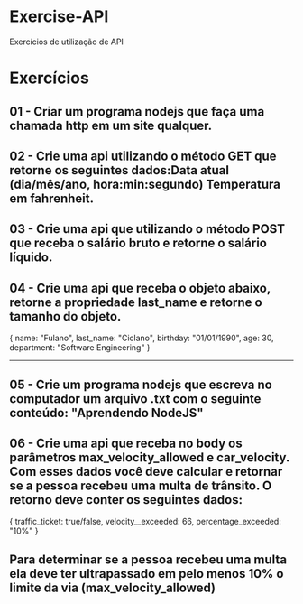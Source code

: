 # Exercise-API
 Exercícios de utilização de API

# Exercícios

01 - Criar um programa nodejs que faça uma chamada http em um site qualquer.
--------
02 - Crie uma api utilizando o método GET que retorne os seguintes dados:Data atual (dia/mês/ano, hora:min:segundo)
Temperatura em fahrenheit.
-------
03 - Crie uma api que utilizando o método POST que receba o salário bruto e retorne o salário líquido.
---------
04 - Crie uma api que receba o objeto abaixo, retorne a propriedade last_name e retorne o tamanho do objeto.
--------
{
   name: "Fulano",
   last_name: "Ciclano",
   birthday: "01/01/1990",
   age: 30,
   department: "Software Engineering"
}

------
05 - Crie um programa nodejs que escreva no computador um arquivo .txt com o seguinte conteúdo: "Aprendendo NodeJS"
------
06 - Crie uma api que receba no body os parâmetros max_velocity_allowed e car_velocity.
Com esses dados você deve calcular e retornar se a pessoa recebeu uma multa de trânsito. O retorno deve conter os seguintes dados:
------
{
   traffic_ticket: true/false,
   velocity__exceeded: 66,
   percentage_exceeded: "10%"
}

Para determinar se a pessoa recebeu uma multa ela deve ter ultrapassado em pelo menos 10% o limite da via (max_velocity_allowed)
-----

